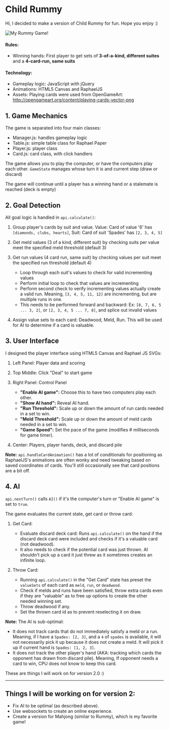 # Child Rummy

Hi, I decided to make a version of Child Rummy for fun. Hope you enjoy :)

![My Rummy Game!](http://i.imgur.com/dw877bK.png "My Rummy Game!")

#### Rules:

- Winning hands: First player to get sets of **3-of-a-kind, different suites** and a **4-card-run, same suits**

#### Technology:

- Gameplay logic: JavaScript with jQuery
- Animations: HTML5 Canvas and RaphaelJS
- Assets: Playing cards were used from OpenGameArt: http://opengameart.org/content/playing-cards-vector-png

## 1. Game Mechanics

The game is separated into four main classes:

- Manager.js: handles gameplay logic
- Table.js: simple table class for Raphael Paper
- Player.js: player class
- Card.js: card class, with click handlers 

The game allows you to play the computer, or have the computers play each other. `GameState` manages whose turn it is and current step (draw or discard)

The game will continue until a player has a winning hand or a stalemate is reached (deck is empty)

## 2. Goal Detection

All goal logic is handled in `api.calculate()`:

1. Group player's cards by suit and value. Value: Card of value '6' has `[diamonds, clubs, hearts]`, Suit: Card of suit 'Spades' has `[2, 3, 4, 5]`
2. Get meld values (3 of a kind, different suit) by checking suits per value meet the specified meld threshold (default 3)
3. Get run values (4 card run, same suit) by checking values per suit meet the specified run threshold (default 4)

    - Loop through each suit's values to check for valid incrementing values
    - Perform initial loop to check that values are incrementing
    - Perform second check to verify incrementing values actually create a valid run. Meaning, `[3, 4, 5, 11, 12]` are incrementing, but are multiple runs in one.
    - This needs to be performed forward and backward: Ex: `[8, 7, 6, 5 ... 3, 2]`, or `[2, 3, 4, 5 ... 7, 8]`, and splice out invalid values

4. Assign value sets to each card: Deadwood, Meld, Run. This will be used for AI to determine if a card is valuable. 

## 3. User Interface

I designed the player interface using HTML5 Canvas and Raphael JS SVGs:

1. Left Panel: Player data and scoring
2. Top Middle: Click "Deal" to start game
3. Right Panel: Control Panel

    - **"Enable AI game":** Choose this to have two computers play each other.
    - **"Show AI hand":** Reveal AI hand.
    - **"Run Threshold":** Scale up or down the amount of run cards needed in a set to win.
    - **"Meld Threshold":** Scale up or down the amount of meld cards needed in a set to win.
    - **"Game Speed":** Set the pace of the game (modifies # milliseconds for game timer).

4. Center: Players, player hands, deck, and discard pile

**Note:** `api.handleCardAnimation()` has a lot of conditionals for positioning as RaphaelJS's animations are often wonky and need tweaking based on saved coordinates of cards. You'll still occasionally see that card positions are a bit off.

## 4. AI

`api.nextTurn()` calls `AI()` if it's the computer's turn or "Enable AI game" is set to `true`.

The game evaluates the current state, get card or throw card:

1. Get Card:

    - Evaluate discard deck card: Runs `api.calculate()` on the hand if the discard deck card were included and checks if it's a valuable card (not deadwood).
    - It also needs to check if the potential card was just thrown. AI shouldn't pick up a card it just threw as it sometimes creates an infinite loop.

2. Throw Card:

    - Running `api.calculate()` in the "Get Card" state has preset the `valueSets` of each card as `meld`, `run`, or `deadwood`. 
    - Check if melds and runs have been satisfied, throw extra cards even if they are "valuable" as to free up options to create the other needed winning set.
    - Throw deadwood if any.
    - Set the thrown card id as to prevent reselecting it on draw.

**Note:** The AI is sub-optimal:

- It does not track cards that do not immediately satisfy a meld or a run. Meaning, if I have a `Spades: [2, 3]`, and a `4` of `spades` is available, it will not necessarily pick it up because it does not create a meld. It will pick it up if current hand is `Spades: [1, 2, 3]`.
- It does not track the other player's hand (AKA: tracking which cards the opponent has drawn from discard pile). Meaning, If opponent needs a card to win, CPU does not know to keep this card.

These are things I will work on for version 2.0 :)

----

## Things I will be working on for version 2:

- Fix AI to be optimal (as described above).
- Use websockets to create an online experience.
- Create a version for Mahjong (similar to Rummy), which is my favorite game!

